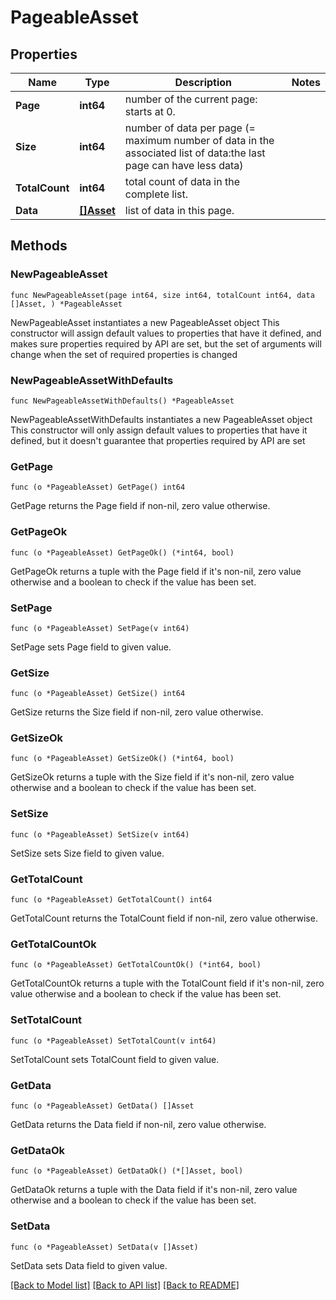 # PageableAsset

## Properties

Name | Type | Description | Notes
------------ | ------------- | ------------- | -------------
**Page** | **int64** | number of the current page: starts at 0. | 
**Size** | **int64** | number of data per page (&#x3D; maximum number of data in the associated list of data:the last page can have less data) | 
**TotalCount** | **int64** | total count of data in the complete list. | 
**Data** | [**[]Asset**](Asset.md) | list of data in this page. | 

## Methods

### NewPageableAsset

`func NewPageableAsset(page int64, size int64, totalCount int64, data []Asset, ) *PageableAsset`

NewPageableAsset instantiates a new PageableAsset object
This constructor will assign default values to properties that have it defined,
and makes sure properties required by API are set, but the set of arguments
will change when the set of required properties is changed

### NewPageableAssetWithDefaults

`func NewPageableAssetWithDefaults() *PageableAsset`

NewPageableAssetWithDefaults instantiates a new PageableAsset object
This constructor will only assign default values to properties that have it defined,
but it doesn't guarantee that properties required by API are set

### GetPage

`func (o *PageableAsset) GetPage() int64`

GetPage returns the Page field if non-nil, zero value otherwise.

### GetPageOk

`func (o *PageableAsset) GetPageOk() (*int64, bool)`

GetPageOk returns a tuple with the Page field if it's non-nil, zero value otherwise
and a boolean to check if the value has been set.

### SetPage

`func (o *PageableAsset) SetPage(v int64)`

SetPage sets Page field to given value.


### GetSize

`func (o *PageableAsset) GetSize() int64`

GetSize returns the Size field if non-nil, zero value otherwise.

### GetSizeOk

`func (o *PageableAsset) GetSizeOk() (*int64, bool)`

GetSizeOk returns a tuple with the Size field if it's non-nil, zero value otherwise
and a boolean to check if the value has been set.

### SetSize

`func (o *PageableAsset) SetSize(v int64)`

SetSize sets Size field to given value.


### GetTotalCount

`func (o *PageableAsset) GetTotalCount() int64`

GetTotalCount returns the TotalCount field if non-nil, zero value otherwise.

### GetTotalCountOk

`func (o *PageableAsset) GetTotalCountOk() (*int64, bool)`

GetTotalCountOk returns a tuple with the TotalCount field if it's non-nil, zero value otherwise
and a boolean to check if the value has been set.

### SetTotalCount

`func (o *PageableAsset) SetTotalCount(v int64)`

SetTotalCount sets TotalCount field to given value.


### GetData

`func (o *PageableAsset) GetData() []Asset`

GetData returns the Data field if non-nil, zero value otherwise.

### GetDataOk

`func (o *PageableAsset) GetDataOk() (*[]Asset, bool)`

GetDataOk returns a tuple with the Data field if it's non-nil, zero value otherwise
and a boolean to check if the value has been set.

### SetData

`func (o *PageableAsset) SetData(v []Asset)`

SetData sets Data field to given value.



[[Back to Model list]](../README.md#documentation-for-models) [[Back to API list]](../README.md#documentation-for-api-endpoints) [[Back to README]](../README.md)


